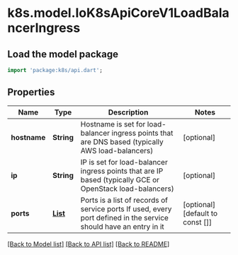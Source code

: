 # k8s.model.IoK8sApiCoreV1LoadBalancerIngress

## Load the model package
```dart
import 'package:k8s/api.dart';
```

## Properties
Name | Type | Description | Notes
------------ | ------------- | ------------- | -------------
**hostname** | **String** | Hostname is set for load-balancer ingress points that are DNS based (typically AWS load-balancers) | [optional] 
**ip** | **String** | IP is set for load-balancer ingress points that are IP based (typically GCE or OpenStack load-balancers) | [optional] 
**ports** | [**List<IoK8sApiCoreV1PortStatus>**](IoK8sApiCoreV1PortStatus.md) | Ports is a list of records of service ports If used, every port defined in the service should have an entry in it | [optional] [default to const []]

[[Back to Model list]](../README.md#documentation-for-models) [[Back to API list]](../README.md#documentation-for-api-endpoints) [[Back to README]](../README.md)


